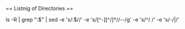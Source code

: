 == Listnig of Directories ==

  ls -R | grep ":$" | sed -e 's/:$//' -e 's/[^-][^\/]*\//--/g' -e 's/^/ /' -e 's/-/|/'
